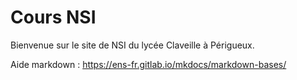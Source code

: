 # Cours NSI

Bienvenue sur le site de NSI du lycée Claveille à Périgueux.


Aide markdown : https://ens-fr.gitlab.io/mkdocs/markdown-bases/
